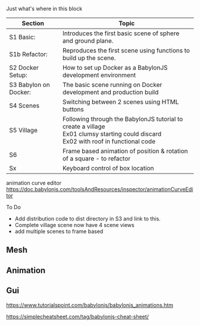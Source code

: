 Just what's where in this block

| Section            | Topic                                                                         |
| ---                   | ---                                                                        |
| S1  Basic:            | Introduces the first basic scene of sphere and ground plane.               |
| S1b Refactor:         | Reproduces the first scene using functions to build up the scene.          |
| S2  Docker Setup:     | How to set up Docker as a BabylonJS development environment                |
| S3  Babylon on Docker:| The basic scene running on Docker development and production build         |
| S4  Scenes            | Switching between 2 scenes using HTML buttons                              |
| S5  Village           | Following through the BabylonJS tutorial to create a village <br />  Ex01  clumsy starting could discard<br />Ex02   with roof in functional code        |
| S6  | Frame based animation of position & rotation of a square - to refactor |
| Sx  | Keyboard control of box location |

animation curve editor https://doc.babylonjs.com/toolsAndResources/inspector/animationCurveEditor 


To Do
* Add distribution code to dist directory in S3 and link to this.
* Complete village scene now have 4 scene views
* add multiple scenes to frame based 
## Mesh 

## Animation

## Gui

https://www.tutorialspoint.com/babylonjs/babylonjs_animations.htm

https://simplecheatsheet.com/tag/babylonjs-cheat-sheet/ 